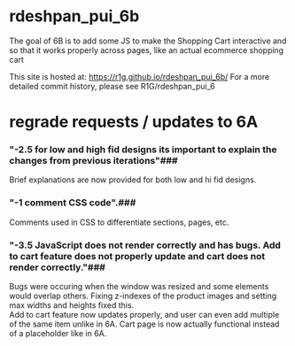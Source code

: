 # rdeshpan_pui_6b
The goal of 6B is to add some JS to make the Shopping Cart interactive and so that it works properly across pages, like an actual ecommerce shopping cart 

This site is hosted at: https://r1g.github.io/rdeshpan_pui_6b/
For a more detailed commit history, please see R1G/rdeshpan_pui_6

# regrade requests / updates to 6A

### "-2.5 for low and high fid designs its important to explain the changes from previous iterations"###  
Brief explanations are now provided for both low and hi fid designs. 

### "-1 comment CSS code".### 
Comments used in CSS to differentiate sections, pages, etc.  
  
### "-3.5 JavaScript does not render correctly and has bugs. Add to cart feature does not properly update and cart does not render correctly."###   
Bugs were occuring when the window was resized and some elements would overlap others. Fixing z-indexes of the product images and setting max widths and heights fixed this.   
Add to cart feature now updates properly, and user can even add multiple of the same item unlike in 6A. 
Cart page is now actually functional instead of a placeholder like in 6A.  


